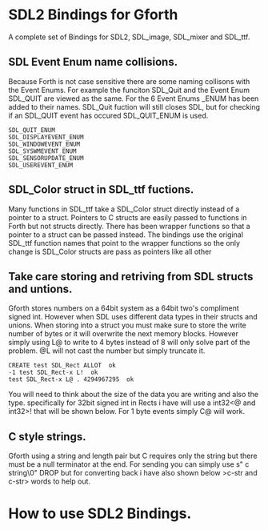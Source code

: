# SDL2 Bindings for Gforth
A complete set of Bindings for SDL2, SDL_image, SDL_mixer and SDL_ttf.

## SDL Event Enum name collisions.
Because Forth is not case sensitive there are some naming collisons with the Event Enums. For example the funciton SDL_Quit and the Event Enum SDL_QUIT are viewed as the same. For the 6 Event Enums _ENUM has been added to their names. SDL_Quit fuction will still closes SDL, but for checking if an SDL_QUIT event has occured SDL_QUIT_ENUM is used.

    SDL_QUIT_ENUM
    SDL_DISPLAYEVENT_ENUM
    SDL_WINDOWEVENT_ENUM
    SDL_SYSWMEVENT_ENUM
    SDL_SENSORUPDATE_ENUM
    SDL_USEREVENT_ENUM

## SDL_Color struct in SDL_ttf fuctions.
Many functions in SDL_ttf take a SDL_Color struct directly instead of a pointer to a struct. Pointers to C structs are easily passed to functions in Forth but not structs directly. There has been wrapper functions so that a pointer to a struct can be passed instead. The bindings use the original SDL_ttf function names that point to the wrapper functions so the only change is SDL_Color structs are pass as pointers like all other

## Take care storing and retriving from SDL structs and untions.
Gforth stores numbers on a 64bit system as a 64bit two's compliment signed int. However when SDL uses different data types in their structs and unions. When storing into a struct you must make sure to store the write number of bytes or it will overwrite the next memory blocks. However simply using L@ to write to 4 bytes instead of 8 will only solve part of the problem. @L will not cast the number but simply truncate it.

    CREATE test SDL_Rect ALLOT  ok
    -1 test SDL_Rect-x L!  ok
    test SDL_Rect-x L@ . 4294967295  ok

You will need to think about the size of the data you are writing and also the type. specifically for 32bit signed int in Rects i have will use a int32<@ and int32>! that will be shown below. For 1 byte events simply C@ will work.

## C style strings.
Gforth using a string and length pair but C requires only the string but there must be a null terminator at the end. For sending you can simply use s\" c string\0" DROP but for converting back i have also shown below >c-str and c-str> words to help out.

# How to use SDL2 Bindings.







